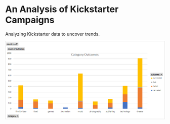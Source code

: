 # An Analysis of Kickstarter Campaigns
Analyzing Kickstarter data to uncover trends.

[//]: # (Testing if this is a comment.)
![This is an image](./category_outcomes.png)
